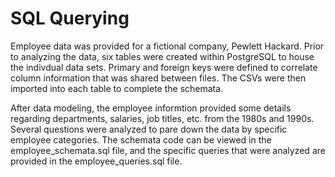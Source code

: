 # SQL Querying

Employee data was provided for a fictional company, Pewlett Hackard.  Prior to analyzing the data, six tables were created within PostgreSQL to house the indivdual data sets.  Primary and foreign keys were defined to correlate column information that was shared between files.  The CSVs were then imported into each table to complete the schemata.

After data modeling, the employee informtion provided some details regarding departments, salaries, job titles, etc. from the 1980s and 1990s.  Several questions were analyzed to pare down the data by specific employee categories.  The schemata code can be viewed in the employee_schemata.sql file, and the specific queries that were analyzed are provided in the employee_queries.sql file.
